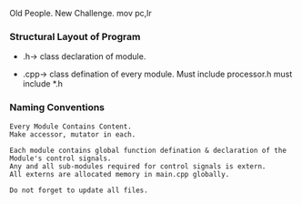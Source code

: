 Old People. New Challenge. mov pc,lr

### Structural Layout of Program ###
* .h-> 
	class declaration of module.

* .cpp-> 
	class defination of every module.
	Must include processor.h
	must include *.h

### Naming Conventions ###

	Every Module Contains Content.
	Make accessor, mutator in each.

	Each module contains global function defination & declaration of the Module's control signals.
	Any and all sub-modules required for control signals is extern.
	All externs are allocated memory in main.cpp globally.

	Do not forget to update all files.
